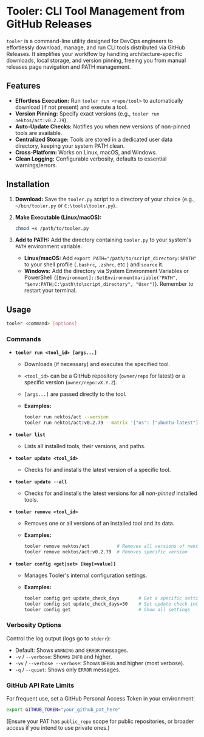 # Tooler: CLI Tool Management from GitHub Releases

`tooler` is a command-line utility designed for DevOps engineers to effortlessly download, manage, and run CLI
tools distributed via GitHub Releases. It simplifies your workflow by handling architecture-specific downloads,
local storage, and version pinning, freeing you from manual releases page navigation and PATH management.

## Features

- **Effortless Execution:** Run `tooler run <repo/tool>` to automatically download (if not present) and execute
  a tool.
- **Version Pinning:** Specify exact versions (e.g., `tooler run nektos/act:v0.2.79`).
- **Auto-Update Checks:** Notifies you when new versions of non-pinned tools are available.
- **Centralized Storage:** Tools are stored in a dedicated user data directory, keeping your system PATH clean.
- **Cross-Platform:** Works on Linux, macOS, and Windows.
- **Clean Logging:** Configurable verbosity, defaults to essential warnings/errors.

## Installation

1. **Download:** Save the `tooler.py` script to a directory of your choice (e.g., `~/bin/tooler.py` or `C:\tools\tooler.py`).
2. **Make Executable (Linux/macOS):**

   ```bash
   chmod +x /path/to/tooler.py
   ```

3. **Add to PATH:** Add the directory containing `tooler.py` to your system's `PATH` environment variable.
   - **Linux/macOS:** Add `export PATH="/path/to/script_directory:$PATH"` to your shell profile
     (`.bashrc`, `.zshrc`, etc.) and `source` it.
   - **Windows:** Add the directory via System Environment Variables or PowerShell
     (`[Environment]::SetEnvironmentVariable("PATH", "$env:PATH;C:\path\to\script_directory", "User")`).
     Remember to restart your terminal.

## Usage

```bash
tooler <command> [options]
```

### Commands

- **`tooler run <tool_id> [args...]`**

  - Downloads (if necessary) and executes the specified tool.
  - `<tool_id>` can be a GitHub repository (`owner/repo` for latest) or a specific version (`owner/repo:vX.Y.Z`).
  - `[args...]` are passed directly to the tool.
  - **Examples:**

    ```bash
    tooler run nektos/act --version
    tooler run nektos/act:v0.2.79 --matrix '{"os": ["ubuntu-latest"]}' build
    ```

- **`tooler list`**

  - Lists all installed tools, their versions, and paths.

- **`tooler update <tool_id>`**

  - Checks for and installs the latest version of a specific tool.

- **`tooler update --all`**

  - Checks for and installs the latest versions for all _non-pinned_ installed tools.

- **`tooler remove <tool_id>`**

  - Removes one or all versions of an installed tool and its data.
  - **Examples:**

    ```bash
    tooler remove nektos/act          # Removes all versions of nektos/act
    tooler remove nektos/act:v0.2.79  # Removes specific version
    ```

- **`tooler config <get|set> [key[=value]]`**

  - Manages Tooler's internal configuration settings.
  - **Examples:**

    ```bash
    tooler config get update_check_days       # Get a specific setting
    tooler config set update_check_days=30    # Set update check interval to 30 days
    tooler config get                         # Show all settings
    ```

### Verbosity Options

Control the log output (logs go to `stderr`):

- Default: Shows `WARNING` and `ERROR` messages.
- `-v` / `--verbose`: Shows `INFO` and higher.
- `-vv` / `--verbose --verbose`: Shows `DEBUG` and higher (most verbose).
- `-q` / `--quiet`: Shows only `ERROR` messages.

### GitHub API Rate Limits

For frequent use, set a GitHub Personal Access Token in your environment:

```bash
export GITHUB_TOKEN="your_github_pat_here"
```

(Ensure your PAT has `public_repo` scope for public repositories, or broader access if you intend to use private
ones.)
